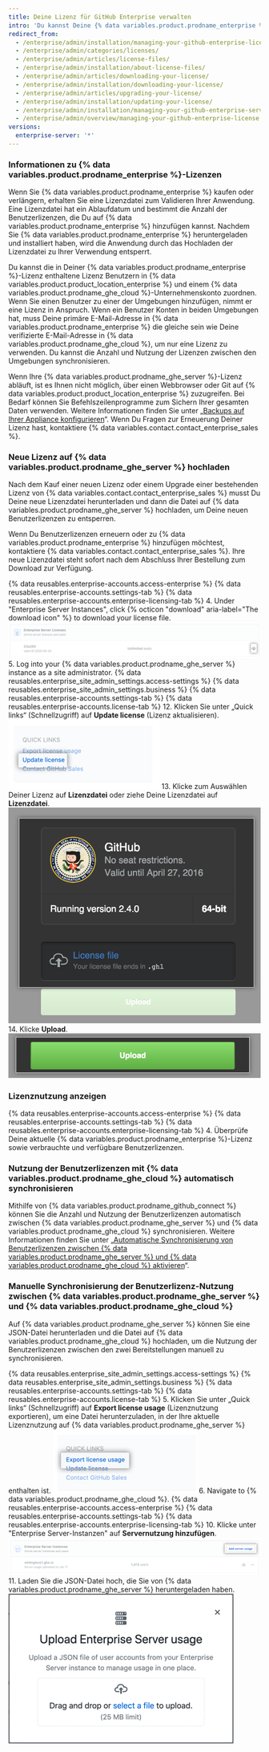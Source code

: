 ```yaml
---
title: Deine Lizenz für GitHub Enterprise verwalten
intro: 'Du kannst Deine {% data variables.product.prodname_enterprise %}-Lizenz anzeigen, verwalten und aktualisieren.'
redirect_from:
  - /enterprise/admin/installation/managing-your-github-enterprise-license
  - /enterprise/admin/categories/licenses/
  - /enterprise/admin/articles/license-files/
  - /enterprise/admin/installation/about-license-files/
  - /enterprise/admin/articles/downloading-your-license/
  - /enterprise/admin/installation/downloading-your-license/
  - /enterprise/admin/articles/upgrading-your-license/
  - /enterprise/admin/installation/updating-your-license/
  - /enterprise/admin/installation/managing-your-github-enterprise-server-license
  - /enterprise/admin/overview/managing-your-github-enterprise-license
versions:
  enterprise-server: '*'
---
```


### Informationen zu {% data variables.product.prodname_enterprise %}-Lizenzen

Wenn Sie {% data variables.product.prodname_enterprise %} kaufen oder verlängern, erhalten Sie eine Lizenzdatei zum Validieren Ihrer Anwendung. Eine Lizenzdatei hat ein Ablaufdatum und bestimmt die Anzahl der Benutzerlizenzen, die Du auf {% data variables.product.prodname_enterprise %} hinzufügen kannst. Nachdem Sie {% data variables.product.prodname_enterprise %} heruntergeladen und installiert haben, wird die Anwendung durch das Hochladen der Lizenzdatei zu Ihrer Verwendung entsperrt.

Du kannst die in Deiner {% data variables.product.prodname_enterprise %}-Lizenz enthaltene Lizenz Benutzern in {% data variables.product.product_location_enterprise %} und einem {% data variables.product.prodname_ghe_cloud %}-Unternehmenskonto zuordnen. Wenn Sie einen Benutzer zu einer der Umgebungen hinzufügen, nimmt er eine Lizenz in Anspruch. Wenn ein Benutzer Konten in beiden Umgebungen hat, muss Deine primäre E-Mail-Adresse in {% data variables.product.prodname_enterprise %} die gleiche sein wie Deine verifizierte E-Mail-Adresse in {% data variables.product.prodname_ghe_cloud %}, um nur eine Lizenz zu verwenden. Du kannst die Anzahl und Nutzung der Lizenzen zwischen den Umgebungen synchronisieren.

Wenn Ihre {% data variables.product.prodname_ghe_server %}-Lizenz abläuft, ist es Ihnen nicht möglich, über einen Webbrowser oder Git auf {% data variables.product.product_location_enterprise %} zuzugreifen. Bei Bedarf können Sie Befehlszeilenprogramme zum Sichern Ihrer gesamten Daten verwenden. Weitere Informationen finden Sie unter „[Backups auf Ihrer Appliance konfigurieren](/enterprise/admin/guides/installation/configuring-backups-on-your-appliance)“. Wenn Du Fragen zur Erneuerung Deiner Lizenz hast, kontaktiere {% data variables.contact.contact_enterprise_sales %}.

### Neue Lizenz auf {% data variables.product.prodname_ghe_server %} hochladen

Nach dem Kauf einer neuen Lizenz oder einem Upgrade einer bestehenden Lizenz von {% data variables.contact.contact_enterprise_sales %} musst Du Deine neue Lizenzdatei herunterladen und dann die Datei auf {% data variables.product.prodname_ghe_server %} hochladen, um Deine neuen Benutzerlizenzen zu entsperren.

Wenn Du Benutzerlizenzen erneuern oder zu {% data variables.product.prodname_enterprise %} hinzufügen möchtest, kontaktiere {% data variables.contact.contact_enterprise_sales %}. Ihre neue Lizenzdatei steht sofort nach dem Abschluss Ihrer Bestellung zum Download zur Verfügung.

{% data reusables.enterprise-accounts.access-enterprise %}
{% data reusables.enterprise-accounts.settings-tab %}
{% data reusables.enterprise-accounts.enterprise-licensing-tab %}
4. Under "Enterprise Server Instances", click {% octicon "download" aria-label="The download icon" %} to download your license file. ![GitHub Enterprise Server-Lizenz herunterladen](/assets/images/help/business-accounts/download-ghes-license.png)
5. Log into your
{% data variables.product.prodname_ghe_server %} instance as a site administrator.
{% data reusables.enterprise_site_admin_settings.access-settings %}
{% data reusables.enterprise_site_admin_settings.business %}
{% data reusables.enterprise-accounts.settings-tab %}
{% data reusables.enterprise-accounts.license-tab %}
12. Klicken Sie unter „Quick links“ (Schnellzugriff) auf **Update license** (Lizenz aktualisieren). ![Lizenz-Link aktualisieren](/assets/images/enterprise/business-accounts/update-license-link.png)
13. Klicke zum Auswählen Deiner Lizenz auf **Lizenzdatei** oder ziehe Deine Lizenzdatei auf **Lizenzdatei**. ![Lizenzdatei hochladen](/assets/images/enterprise/management-console/upload-license.png)
14. Klicke **Upload**. ![Upgrade-Start](/assets/images/enterprise/management-console/begin-upload.png)

### Lizenznutzung anzeigen

{% data reusables.enterprise-accounts.access-enterprise %}
{% data reusables.enterprise-accounts.settings-tab %}
{% data reusables.enterprise-accounts.enterprise-licensing-tab %}
4. Überprüfe Deine aktuelle {% data variables.product.prodname_enterprise %}-Lizenz sowie verbrauchte und verfügbare Benutzerlizenzen.

### Nutzung der Benutzerlizenzen mit {% data variables.product.prodname_ghe_cloud %} automatisch synchronisieren

Mithilfe von {% data variables.product.prodname_github_connect %} können Sie die Anzahl und Nutzung der Benutzerlizenzen automatisch zwischen {% data variables.product.prodname_ghe_server %} und {% data variables.product.prodname_ghe_cloud %} synchronisieren. Weitere Informationen finden Sie unter „[Automatische Synchronisierung von Benutzerlizenzen zwischen {% data variables.product.prodname_ghe_server %} und {% data variables.product.prodname_ghe_cloud %} aktivieren](/enterprise/{{currentVersion}}/admin/installation/enabling-automatic-user-license-sync-between-github-enterprise-server-and-github-enterprise-cloud)“.

### Manuelle Synchronisierung der Benutzerlizenz-Nutzung zwischen {% data variables.product.prodname_ghe_server %} und {% data variables.product.prodname_ghe_cloud %}

Auf {% data variables.product.prodname_ghe_server %} können Sie eine JSON-Datei herunterladen und die Datei auf {% data variables.product.prodname_ghe_cloud %} hochladen, um die Nutzung der Benutzerlizenzen zwischen den zwei Bereitstellungen manuell zu synchronisieren.

{% data reusables.enterprise_site_admin_settings.access-settings %}
{% data reusables.enterprise_site_admin_settings.business %}
{% data reusables.enterprise-accounts.settings-tab %}
{% data reusables.enterprise-accounts.license-tab %}
5. Klicken Sie unter „Quick links“ (Schnellzugriff) auf **Export license usage** (Lizenznutzung exportieren), um eine Datei herunterzuladen, in der Ihre aktuelle Lizenznutzung auf {% data variables.product.prodname_ghe_server %} enthalten ist. ![Link zum Exportieren der Lizenznutzung](/assets/images/enterprise/business-accounts/export-license-usage-link.png)
6. Navigate to
{% data variables.product.prodname_ghe_cloud %}.
{% data reusables.enterprise-accounts.access-enterprise %}
{% data reusables.enterprise-accounts.settings-tab %}
{% data reusables.enterprise-accounts.enterprise-licensing-tab %}
10. Klicke unter "Enterprise Server-Instanzen" auf **Servernutzung hinzufügen**. ![Link zum Hochladen der GitHub Enterprise Server-Nutzung](/assets/images/help/business-accounts/upload-ghe-server-usage-link.png)
11. Laden Sie die JSON-Datei hoch, die Sie von {% data variables.product.prodname_ghe_server %} heruntergeladen haben.![„Drag and drop or select a file to upload“ (Hochzuladende Datei per Drag-and-Drop auswählen oder suchen)](/assets/images/help/business-accounts/upload-ghe-server-usage-file.png)
